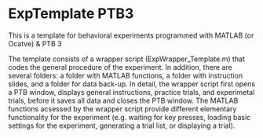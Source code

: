 # ExpTemplate PTB3
This is a template for behavioral experiments programmed with MATLAB (or Ocatve) &amp; PTB 3

The template consists of a wrapper script (ExpWrapper_Template.m) that codes the general procedure of the experiment. In addition, there are several folders: a folder with MATLAB functions, a folder with instruction slides, and a folder for data back-up. In detail, the wrapper script first opens a PTB window, displays general instructions, practice trials, and experimetal trials, before it saves all data and closes the PTB window. The MATLAB functions acsessed by the wrapper script provide different elementary functionality for the experiment (e.g. waiting for key presses, loading basic settings for the experiment, generating a trial list, or displaying a trial).
